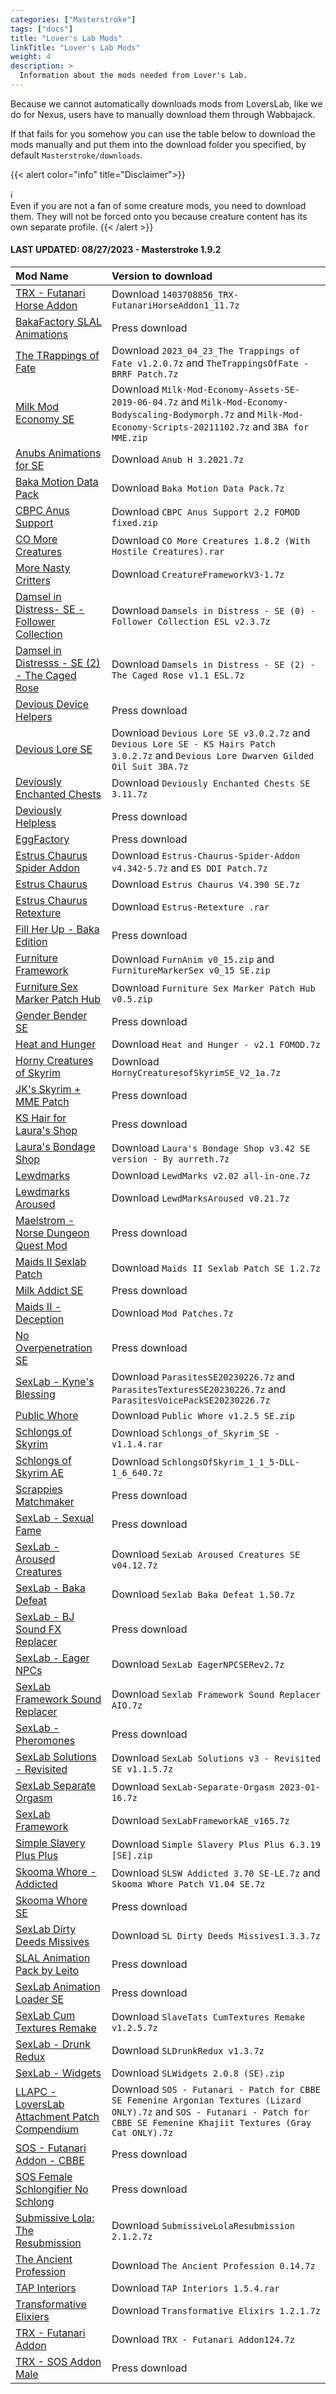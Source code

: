 ```yaml
---
categories: ["Masterstroke"]
tags: ["docs"] 
title: "Lover's Lab Mods"
linkTitle: "Lover's Lab Mods"
weight: 4
description: >
  Information about the mods needed from Lover's Lab.
---
```


Because we cannot automatically downloads mods from LoversLab, like we do for Nexus, users have to manually download them through Wabbajack.

If that fails for you somehow you can use the table below to download the mods manually and put them into the download folder you specified, by default `Masterstroke/downloads`.

{{< alert color="info" title="Disclaimer">}}
<div class="alert-icon">ℹ️</div>
Even if you are not a fan of some creature mods, you need to download them. They will not be forced onto you because creature content has its own separate profile.
{{< /alert >}}

#### LAST UPDATED: 08/27/2023 - Masterstroke 1.9.2

| Mod Name  | Version to download   |
|:----------|:----------------------|
| [TRX - Futanari Horse Addon](https://www.loverslab.com/files/file/22071-trx-futanari-horse-addon-beta-test/)              | Download `1403708856_TRX-FutanariHorseAddon1_11.7z`       |
| [BakaFactory SLAL Animations](https://www.loverslab.com/files/file/6707-bakafactorys-slal-animation-le-sse/)              | Press download                                            |
| [The TRappings of Fate](https://www.loverslab.com/files/file/22231-the-trappings-of-fate/)                                | Download `2023_04_23_The Trappings of Fate v1.2.0.7z` and `TheTrappingsOfFate - BRRF Patch.7z`    |
| [Milk Mod Economy SE](https://www.loverslab.com/files/file/6103-milk-mod-economy-se/)                                     | Download `Milk-Mod-Economy-Assets-SE-2019-06-04.7z` and `Milk-Mod-Economy-Bodyscaling-Bodymorph.7z` and `Milk-Mod-Economy-Scripts-20211102.7z` and `3BA for MME.zip`    |
| [Anubs Animations for SE](https://www.loverslab.com/files/file/5623-anubs-animations-for-se/)                             | Download `Anub H 3.2021.7z`                               |
| [Baka Motion Data Pack](https://www.loverslab.com/files/file/26992-baka-motion-data-pack/)                                | Download `Baka Motion Data Pack.7z`                       |
| [CBPC Anus Support](https://www.loverslab.com/files/file/22048-cbpc-separate-anal-collision-22-cbpc-156/)                 | Download `CBPC Anus Support 2.2 FOMOD fixed.zip`          |
| [CO More Creatures](https://www.loverslab.com/files/file/12760-creature-overhaul/)                                        | Download `CO More Creatures 1.8.2 (With Hostile Creatures).rar`   |
| [More Nasty Critters](https://www.loverslab.com/files/file/5464-more-nasty-critters-special-edition/)                     | Download `CreatureFrameworkV3-1.7z`                       |
| [Damsel in Distress- SE - Follower Collection](https://www.loverslab.com/files/file/19789-damsels-in-distress-se-0-follower-collection/)      | Download `Damsels in Distress - SE (0) - Follower Collection ESL v2.3.7z` |
| [Damsel in Distresss - SE (2) - The Caged Rose](https://www.loverslab.com/files/file/24377-damsels-in-distress-se-2-the-caged-rose/)          | Download `Damsels in Distress - SE (2) - The Caged Rose v1.1 ESL.7z`  |
| [Devious Device Helpers](https://www.loverslab.com/files/file/5236-devious-device-helpers/)                               | Press download                                            |
| [Devious Lore SE](https://www.loverslab.com/files/file/16231-devious-lore-se/)                                            | Download `Devious Lore SE v3.0.2.7z` and `Devious Lore SE - KS Hairs Patch 3.0.2.7z` and `Devious Lore Dwarven Gilded Oil Suit 3BA.7z`   |
| [Deviously Enchanted Chests](https://www.loverslab.com/files/file/1405-deviously-enchanted-chests/)                       | Download `Deviously Enchanted Chests SE 3.11.7z`          |
| [Deviously Helpless](https://www.loverslab.com/files/file/6561-deviously-helpless-se/)                                    | Press download                                            |
| [EggFactory](https://www.loverslab.com/files/file/28160-egg-factory-64-bit/)                                              | Press download                                            |
| [Estrus Chaurus Spider Addon](https://www.loverslab.com/files/file/2438-estrus-chaurus-spider-addon-╲-•̀-ω-•́-╱/)           | Download `Estrus-Chaurus-Spider-Addon v4.342-5.7z` and `ES DDI Patch.7z`  |
| [Estrus Chaurus](https://www.loverslab.com/files/file/1033-estrus-chaurus/)                                               | Download `Estrus Chaurus V4.390 SE.7z`                    |
| [Estrus Chaurus Retexture](https://www.loverslab.com/files/file/16912-estrus-re-texture-chaurusdwemer-style/)             | Download `Estrus-Retexture .rar`                          |
| [Fill Her Up - Baka Edition](https://www.loverslab.com/files/file/14920-fill-her-up-baka-edition/)                        | Press download                                            |
| [Furniture Framework](https://www.loverslab.com/files/file/13464-furniture-sex-framework/)                                | Download `FurnAnim v0_15.zip` and `FurnitureMarkerSex v0_15 SE.zip`   |
| [Furniture Sex Marker Patch Hub](https://www.loverslab.com/files/file/25680-furniture-sex-markers-patch-hub/)             | Download `Furniture Sex Marker Patch Hub v0.5.zip`        |
| [Gender Bender SE](https://www.loverslab.com/files/file/6976-gender-bender-se/)                                           | Press download                                            |
| [Heat and Hunger](https://www.loverslab.com/files/file/22493-heat-hunger-sunhelm-addon/)                                  | Download `Heat and Hunger - v2.1 FOMOD.7z`                |
| [Horny Creatures of Skyrim](https://www.loverslab.com/files/file/5465-horny-creatures-of-skyrim-special-edition/)         | Download `HornyCreaturesofSkyrimSE_V2_1a.7z`              |
| [JK's Skyrim + MME Patch](https://www.loverslab.com/files/file/19660-jks-skyrim-milk-mod-economy-patch/)                  | Press download                                            |
| [KS Hair for Laura's Shop](https://www.loverslab.com/files/file/20327-kshair-for-lauras-bondage-shop-se/)                 | Press download                                            |
| [Laura's Bondage Shop](https://www.loverslab.com/files/file/6949-devious-devices-lauras-bondage-shop-13-jan-2023-v342/)   | Download `Laura's Bondage Shop v3.42 SE version - By aurreth.7z`  |
| [Lewdmarks](https://www.loverslab.com/files/file/9655-lewdmarks/)                                                         | Download `LewdMarks v2.02 all-in-one.7z`                  |
| [Lewdmarks Aroused](https://www.loverslab.com/files/file/25274-lewdmarks-aroused/)                                        | Download `LewdMarksAroused v0.21.7z`                      |
| [Maelstrom - Norse Dungeon Quest Mod](https://www.loverslab.com/files/file/18500-maelstrom-norse-dungeon-quest-mod-se/)   | Press download                                            |
| [Maids II Sexlab Patch](https://www.loverslab.com/files/file/14010-maids-ii-sexlab-patch-se/)                             | Download `Maids II Sexlab Patch SE 1.2.7z`                |
| [Milk Addict SE](https://www.loverslab.com/files/file/11621-milk-addict-se/)                                              | Press download                                            |
| [Maids II - Deception](https://www.loverslab.com/files/file/3474-maids-ii-deception/)                                     | Download `Mod Patches.7z`                                 |
| [No Overpenetration SE](https://www.loverslab.com/files/file/10339-no-overpenetration-se/)                                | Press download                                            |
| [SexLab - Kyne's Blessing](https://www.loverslab.com/files/file/26009-sexlab-parasites-kynes-blessing-se-february-2023/)  | Download `ParasitesSE20230226.7z` and `ParasitesTexturesSE20230226.7z` and `ParasitesVoicePackSE20230226.7z`  |
| [Public Whore](https://www.loverslab.com/files/file/17026-public-whore/)                                                  | Download `Public Whore v1.2.5 SE.zip`                     |
| [Schlongs of Skyrim](https://www.loverslab.com/files/file/5355-schlongs-of-skyrim-se/)                                    | Download `Schlongs_of_Skyrim_SE - v1.1.4.rar`             |
| [Schlongs of Skyrim AE](https://www.loverslab.com/topic/208074-schlongs-of-skyrim-dll-for-ae/)                            | Download `SchlongsOfSkyrim_1_1_5-DLL-1_6_640.7z`          |
| [Scrappies Matchmaker](https://www.loverslab.com/files/file/19891-scrappies-matchmaker/)                                  | Press download                                            |
| [SexLab - Sexual Fame](https://www.loverslab.com/files/file/2455-sex-lab-sexual-fame-framework/)                          | Press download                                            |
| [SexLab - Aroused Creatures](https://www.loverslab.com/files/file/6022-sexlab-aroused-creatures-se-2023-06-09/)           | Download `SexLab Aroused Creatures SE v04.12.7z`          |
| [SexLab - Baka Defeat](https://www.loverslab.com/files/file/18689-sexlab-defeat-baka-edition-lese/)                       | Download `Sexlab Baka Defeat 1.50.7z`                     |
| [SexLab - BJ Sound FX Replacer](https://www.loverslab.com/files/file/15988-sexlab-bj-sound-fx-replacerv01/)               | Press download                                            |
| [SexLab - Eager NPCs](https://www.loverslab.com/files/file/7309-sexlab-eager-npcs-se-slen/)                               | Download `SexLab EagerNPCSERev2.7z`                       |
| [SexLab Framework Sound Replacer](https://www.loverslab.com/files/file/14230-sexlab-framework-sound-replacer/)            | Download `Sexlab Framework Sound Replacer AIO.7z`         |
| [SexLab - Pheromones](https://www.loverslab.com/files/file/6893-sexlab-pheromones/)                                       | Press download                                            |
| [SexLab Solutions - Revisited](https://www.loverslab.com/files/file/10742-sexlab-solutions-revisited-se/)                 | Download `SexLab Solutions v3 - Revisited SE v1.1.5.7z`   |
| [SexLab Separate Orgasm](https://www.loverslab.com/files/file/5929-sexlab-separate-orgasm-se/)                            | Download `SexLab-Separate-Orgasm 2023-01-16.7z`           |
| [SexLab Framework](https://www.loverslab.com/files/file/20058-sexlab-se-sex-animation-framework-v165-110822/)             | Download `SexLabFrameworkAE_v165.7z`                      |
| [Simple Slavery Plus Plus](https://www.loverslab.com/files/file/13531-simple-slavery-plus-plus/)                          | Download `Simple Slavery Plus Plus 6.3.19 [SE].zip`       |
| [Skooma Whore - Addicted](https://www.loverslab.com/files/file/2229-skooma-whore-addicted/)                               | Download `SLSW Addicted 3.70 SE-LE.7z` and `Skooma Whore Patch V1.04 SE.7z`    |
| [Skooma Whore SE](https://www.loverslab.com/files/file/10093-skooma-whore-se/)                                            | Press download                                            |
| [SexLab Dirty Deeds Missives](https://www.loverslab.com/files/file/23523-sl-dirty-deeds-missives/)                        | Download `SL Dirty Deeds Missives1.3.3.7z`                |
| [SLAL Animation Pack by Leito](https://www.loverslab.com/files/file/6357-slal-animation-pack-by-leito-se/)                | Press download                                            |
| [SexLab Animation Loader SE](https://www.loverslab.com/files/file/5328-sexlab-animation-loader-sse/)                      | Press download                                            |
| [SexLab Cum Textures Remake](https://www.loverslab.com/files/file/2968-sexlab-cum-textures-remake-slavetats/)             | Download `SlaveTats CumTextures Remake v1.2.5.7z`         |
| [SexLab - Drunk Redux](https://www.loverslab.com/files/file/11310-sexlab-drunk-redux/)                                    | Download `SLDrunkRedux v1.3.7z`                           |
| [SexLab - Widgets](https://www.loverslab.com/files/file/19148-sl-widgets/)                                                | Download `SLWidgets 2.0.8 (SE).zip`                       |
| [LLAPC - LoversLab Attachment Patch Compendium](https://www.loverslab.com/files/file/18156-llapc-loverslab-attachment-patch-compendium/)    | Download `SOS - Futanari - Patch for CBBE SE Femenine Argonian Textures (Lizard ONLY).7z` and `SOS - Futanari - Patch for CBBE SE Femenine Khajiit Textures (Gray Cat ONLY).7z` |
| [SOS - Futanari Addon - CBBE](https://www.loverslab.com/files/file/11344-sos-addon-futanari-cbbe-sse/)                    | Press download                                            |
| [SOS Female Schlongifier No Schlong](https://www.loverslab.com/files/file/1699-sos-female-schlongifier-no-schlong-addon/) | Press download                                            |
| [Submissive Lola: The Resubmission](https://www.loverslab.com/files/file/15346-submissive-lola-the-resubmission-lese)     | Download `SubmissiveLolaResubmission 2.1.2.7z`            |
| [The Ancient Profession](https://www.loverslab.com/files/file/11556-the-ancient-profession-2023-04-24)                    | Download  `The Ancient Profession 0.14.7z`                |
| [TAP Interiors](https://www.loverslab.com/files/file/22844-the-ancient-profession-interiors/)                             | Download `TAP Interiors 1.5.4.rar`                        |
| [Transformative Elixiers](https://www.loverslab.com/files/file/19735-transformative-elixirs/)                             | Download `Transformative Elixirs 1.2.1.7z`                |
| [TRX - Futanari Addon](https://www.loverslab.com/files/file/19039-trx-futanari-addon-wip/)                                | Download `TRX - Futanari Addon124.7z`                     |
| [TRX - SOS Addon Male](https://www.loverslab.com/files/file/20871-trx-sos-addon-male/)                                    | Press download                                            |
